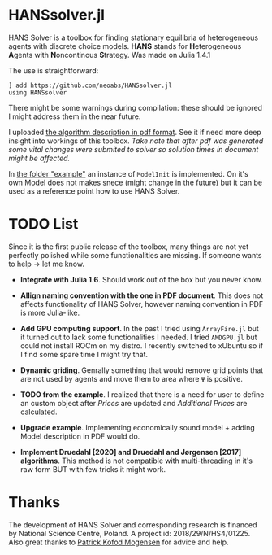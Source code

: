 # HANSsolver.jl
HANS Solver is a toolbox for finding stationary equilibria of heterogeneous agents with discrete choice models. **HANS** stands for **H**eterogeneous **A**gents with **N**oncontinous **S**trategy. Was made on Julia 1.4.1

The use is straightforward:

```
] add https://github.com/neoabs/HANSsolver.jl
using HANSsolver
```

There might be some warnings during compilation: these should be ignored I might address them in the near future. 

I uploaded [the algorithm description in pdf format](https://github.com/neoabs/HANSsolver.jl/blob/master/WP_technical.pdf). See it if need more deep insight into workings of this toolbox. *Take note that after pdf was generated some vital changes were submited to solver so solution times in document might be affected.*

In [the folder "example"](https://github.com/neoabs/HANSsolver.jl/tree/master/example) an instance of `ModelInit` is implemented. On it's own Model does not makes snece (might change in the future) but it can be used as a reference point how to use HANS Solver.

# TODO List

Since it is the first public release of the toolbox, many things are not yet perfectly polished while some functionalities are missing. If someone wants to help → let me know.

* **Integrate with Julia 1.6**. Should work out of the box but you never know.

* **Allign naming convention with the one in PDF document**. This does not affects functionality of HANS Solver, however naming convention in PDF is more Julia-like.
* **Add GPU computing support**. In the past I tried using `ArrayFire.jl` but it turned out to lack some functionalities I needed. I tried `AMDGPU.jl` but could not install ROCm on my distro. I recently switched to xUbuntu so if I find some spare time I might try that.
* **Dynamic griding**. Genrally something that would remove grid points that are not used by agents and move them to area where `Ψ` is positive. 
* **TODO from the example**. I realized that there is a need for user to define an custom object after _Prices_ are updated and _Additional Prices_ are calculated.
* **Upgrade example**. Implementing economically sound model + adding Model description in PDF would do.
* **Implement Druedahl [2020] and Druedahl and Jørgensen [2017] algorithms**. This method is not compatible with multi-threading in it's raw form BUT with few tricks it might work.

# Thanks

The development of HANS Solver and corresponding research is financed by National Science Centre, Poland. A project id: 2018/29/N/HS4/01225.
Also great thanks to [Patrick Kofod Mogensen](https://github.com/pkofod) for advice and help.

